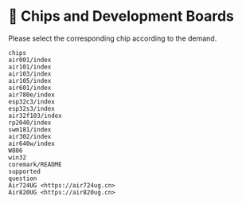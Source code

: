 # 🧮 Chips and Development Boards

Please select the corresponding chip according to the demand.

```{toctree}
chips
air001/index
air101/index
air103/index
air105/index
air601/index
air780e/index
esp32c3/index
esp32s3/index
air32f103/index
rp2040/index
swm181/index
air302/index
air640w/index
W806
win32
coremark/README
supported
question
Air724UG <https://air724ug.cn>
Air820UG <https://air820ug.cn>
```
